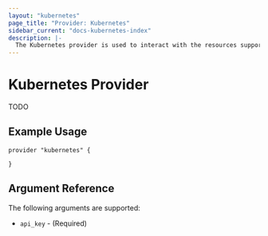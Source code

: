 ```yaml
---
layout: "kubernetes"
page_title: "Provider: Kubernetes"
sidebar_current: "docs-kubernetes-index"
description: |-
  The Kubernetes provider is used to interact with the resources supported by Kubernetes. The provider needs to be configured with the proper credentials before it can be used.
---
```


# Kubernetes Provider

TODO

## Example Usage

```
provider "kubernetes" {

}

```

## Argument Reference

The following arguments are supported:

* `api_key` - (Required) 
